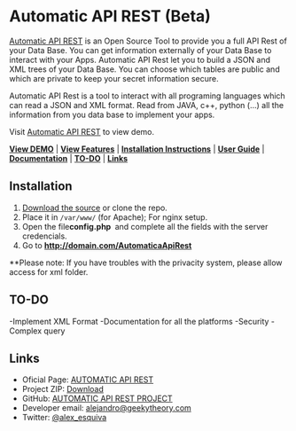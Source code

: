 # Automatic API REST (Beta)

[Automatic API REST](http://automaticapirest.info/) is an Open Source Tool to provide you a full API Rest of your Data Base. You can get information externally of your Data Base to interact with your Apps. Automatic API Rest let you to build a JSON and XML trees of your Data Base. You can choose which tables are public and which are private to keep your secret information secure.

Automatic API Rest is a tool to interact with all programing languages which can read a JSON and XML format. Read from JAVA, c++, python (...) all the information from you data base to implement your apps.

Visit [Automatic API REST](http://automaticapirest.info/) to view demo.

[**View DEMO**](http://automaticapirest.info/demo) | [**View Features**](#features) | [**Installation Instructions**](#installation) | [**User Guide**](https://github.com/GeekyTheory/Automatic-API-REST/wiki/User-Guide) | [**Documentation**](https://github.com/GeekyTheory/Automatic-API-REST/wiki/) | [**TO-DO**](##TO-DO) | [**Links**](##Links)

## Installation

1. [Download the source](http://goo.gl/7kPWWP) or clone the repo. 
2. Place it in `/var/www/` (for Apache); For nginx setup.
3. Open the file<strong>config.php </strong> and complete all the fields with the server credencials.
4. Go to <strong>http://domain.com/AutomaticaApiRest</strong>

**Please note: If you have troubles with the privacity system, please allow access for xml folder.

## TO-DO
-Implement XML Format
-Documentation for all the platforms
-Security
-Complex query

## Links
<ul>
	<li>Oficial Page: <a href="http://automaticapirest.info">AUTOMATIC API REST</a></li>
	<li>Project ZIP: <a href="https://github.com/GeekyTheory/Automatic-API-REST/archive/master.zip">Download</a></li>
	<li>GitHub: <a href="https://github.com/GeekyTheory/Automatic-API-REST">AUTOMATIC API REST PROJECT</a></li>
	<li>Developer email: <a href="mailto:alejandro@geekytheory.com">alejandro@geekytheory.com</a></li>
	<li>Twitter: <a href="http://twitter.com/alex_esquiva">@alex_esquiva</a></li>
</ul>
